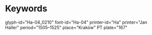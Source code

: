 # Keywords
glyph-id="Ha-04_0210"
font-id="Ha-04"
printer-id="Ha"
printer="Jan Haller"
period="1505–1525"
place="Kraków"
PT plate="167"
